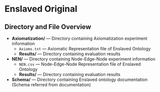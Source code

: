 # Enslaved Original

## Directory and File Overview
* **Axiomatization/** — Directory containing Axiomatization experiment information
    * `Axioms.txt` — Axiomatic Representation file of Enslaved Ontology
    * **Results/** — Directory containing evaluation results
* **NEN/** — Directory containing Node-Edge-Node experiment information
    * `NEN.csv` — Node-Edge-Node Representation file of Enslaved Ontology
    * **Results/** — Directory containing evaluation results
* **Schema/** — Directory containing Enslaved ontology documentation (Schema referred from documentation)
